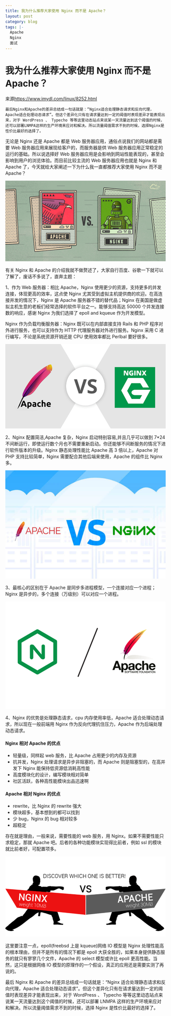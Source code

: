 ```yaml
---
title: 我为什么推荐大家使用 Nginx 而不是 Apache？
layout: post
category: blog
tags: |-
  Apache
  Nginx
  面试
---
```




# 我为什么推荐大家使用 Nginx 而不是 Apache？



来源<https://www.imydl.com/linux/8252.html>



`最后Nginx和Apache的差异总结成一句话就是：“Nginx适合处理静态请求和反向代理，Apache适合处理动态请求”。但这个差异化只有在请求量达到一定的阈值时表现差异才能表现出来，对于 WordPress 、 Typecho 等等这里动态站点来说某一天流量达到这个阈值的时候，还可以部署LNMPA这样的生产环境来应对和解决。所以流量阈值需求不到的时候，选择Nginx是性价比最好的选择了。`



无论是 Nginx 还是 Apache 都是 Web 服务器应用，通俗点说我们的网站都是需要 Web 服务器应用来展现给客户的，而服务器是供 Web 服务器应用正常稳定的运行的基础。所以说选择好 Web 服务器应用是会影响到网站性能表现的，甚至会影响到用户的浏览体验。而目前比较主流的 Web 服务器应用也就是 Nginx 和 Apache 了，今天就给大家阐述一下为什么我一直都推荐大家使用 Nginx 而不是 Apache？

[![我为什么推荐大家使用 Nginx 而不是 Apache？](/assets/post/2018071108572898.png)](https://www.imydl.com/wp-content/uploads/2018/07/2018071108572898.png)

有关 Nginx 和 Apache 的介绍我就不做赘述了，大家自行百度、谷歌一下就可以了解了，废话不多说了，直奔主题：

1、作为 Web 服务器：相比 Apache，Nginx 使用更少的资源，支持更多的并发连接，体现更高的效率，这点使 Nginx 尤其受到虚拟主机提供商的欢迎。在高连接并发的情况下，Nginx 是 Apache 服务器不错的替代品；Nginx 在美国是做虚拟主机生意的老板们经常选择的软件平台之一。能够支持高达 50000 个并发连接数的响应，感谢 Nginx 为我们选择了 epoll and kqueue 作为开发模型。

Nginx 作为负载均衡服务器：Nginx 既可以在内部直接支持 Rails 和 PHP 程序对外进行服务，也可以支持作为 HTTP 代理服务器对外进行服务。Nginx 采用 C 进行编写，不论是系统资源开销还是 CPU 使用效率都比 Perlbal 要好很多。

[![我为什么推荐大家使用 Nginx 而不是 Apache？](/assets/post/2018071108573123.png)](https://www.imydl.com/wp-content/uploads/2018/07/2018071108573123.png)

2、Nginx 配置简洁,Apache 复杂，Nginx 启动特别容易,并且几乎可以做到 7*24 不间断运行，即使运行数个月也不需要重新启动。你还能够不间断服务的情况下进行软件版本的升级。Nginx 静态处理性能比 Apache 高 3 倍以上，Apache 对 PHP 支持比较简单，Nginx 需要配合其他后端来使用，Apache 的组件比 Nginx 多。

[![我为什么推荐大家使用 Nginx 而不是 Apache？](/assets/post/2018071108582973.jpg)](https://www.imydl.com/wp-content/uploads/2018/07/2018071108582973.jpg)

3、最核心的区别在于 Apache 是同步多进程模型，一个连接对应一个进程；Nginx 是异步的，多个连接（万级别）可以对应一个进程。

[![我为什么推荐大家使用 Nginx 而不是 Apache？](/assets/post/201807110857299.png)](https://www.imydl.com/wp-content/uploads/2018/07/201807110857299.png)

4、Nginx 的优势是处理静态请求，cpu 内存使用率低，Apache 适合处理动态请求，所以现在一般前端用 Nginx 作为反向代理抗住压力，Apache 作为后端处理动态请求。

#### Nginx 相对 Apache 的优点

- 轻量级，同样起 web 服务，比 Apache 占用更少的内存及资源
- 抗并发，Nginx 处理请求是异步非阻塞的，而 Apache 则是阻塞型的，在高并发下 Nginx 能保持低资源低消耗高性能
- 高度模块化的设计，编写模块相对简单
- 社区活跃，各种高性能模块出品迅速啊

#### Apache 相对 Nginx 的优点

- rewrite，比 Nginx 的 rewrite 强大
- 模块超多，基本想到的都可以找到
- 少 bug，Nginx 的 bug 相对较多
- 超稳定

存在就是理由，一般来说，需要性能的 web 服务，用 Nginx。如果不需要性能只求稳定，那就 Apache 吧。后者的各种功能模块实现得比前者，例如 ssl 的模块就比前者好，可配置项多。

[![我为什么推荐大家使用 Nginx 而不是 Apache？](/assets/post/2018071108583065.png)](https://www.imydl.com/wp-content/uploads/2018/07/2018071108583065.png)

这里要注意一点，epoll(freebsd 上是 kqueue)网络 IO 模型是 Nginx 处理性能高的根本理由，但并不是所有的情况下都是 epoll 大获全胜的，如果本身提供静态服务的就只有寥寥几个文件，Apache 的 select 模型或许比 epoll 更高性能。当然，这只是根据网络 IO 模型的原理作的一个假设，真正的应用还是需要实测了再说的。

最后 Nginx 和 Apache 的差异总结成一句话就是：“Nginx 适合处理静态请求和反向代理，Apache 适合处理动态请求”。但这个差异化只有在请求量达到一定的阈值时表现差异才能表现出来，对于 WordPress 、 Typecho 等等这里动态站点来说某一天流量达到这个阈值的时候，还可以部署 LNMPA 这样的生产环境来应对和解决。所以流量阈值需求不到的时候，选择 Nginx 是性价比最好的选择了。